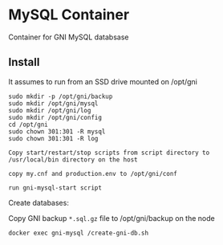 MySQL Container
===============

Container for GNI MySQL databsase

Install
-------

It assumes to run from an SSD drive mounted on /opt/gni

```
sudo mkdir -p /opt/gni/backup
sudo mkdir /opt/gni/mysql
sudo mkdir /opt/gni/log
sudo mkdir /opt/gni/config
cd /opt/gni
sudo chown 301:301 -R mysql
sudo chown 301:301 -R log

Copy start/restart/stop scripts from script directory to
/usr/local/bin directory on the host

copy my.cnf and production.env to /opt/gni/conf

run gni-mysql-start script
```

Create databases:

Copy GNI backup `*.sql.gz` file to /opt/gni/backup on the node

```
docker exec gni-mysql /create-gni-db.sh
```

